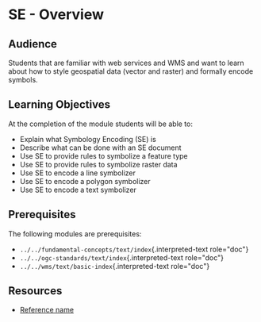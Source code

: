 # SE - Overview

## Audience

Students that are familiar with web services and WMS and want to learn
about how to style geospatial data (vector and raster) and formally
encode symbols.

## Learning Objectives

At the completion of the module students will be able to:

-   Explain what Symbology Encoding (SE) is
-   Describe what can be done with an SE document
-   Use SE to provide rules to symbolize a feature type
-   Use SE to provide rules to symbolize raster data
-   Use SE to encode a line symbolizer
-   Use SE to encode a polygon symbolizer
-   Use SE to encode a text symbolizer

## Prerequisites

The following modules are prerequisites:

-   `../../fundamental-concepts/text/index`{.interpreted-text
    role="doc"}
-   `../../ogc-standards/text/index`{.interpreted-text role="doc"}
-   `../../wms/text/basic-index`{.interpreted-text role="doc"}

## Resources

-   [Reference name](link)
